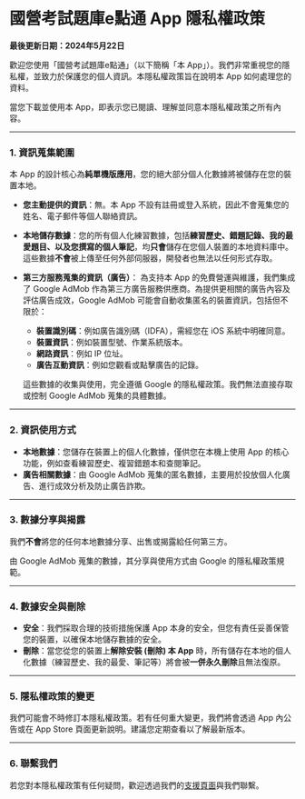 # 國營考試題庫e點通 App 隱私權政策

**最後更新日期：2024年5月22日**

歡迎您使用「國營考試題庫e點通」（以下簡稱「本 App」）。我們非常重視您的隱私權，並致力於保護您的個人資訊。本隱私權政策旨在說明本 App 如何處理您的資料。

當您下載並使用本 App，即表示您已閱讀、理解並同意本隱私權政策之所有內容。

---

### 1. 資訊蒐集範圍

本 App 的設計核心為**純單機版應用**，您的絕大部分個人化數據將被儲存在您的裝置本地。

*   **您主動提供的資訊**：無。本 App 不設有註冊或登入系統，因此不會蒐集您的姓名、電子郵件等個人聯絡資訊。

*   **本地儲存數據**：您的所有個人化練習數據，包括**練習歷史、錯題記錄、我的最愛題目、以及您撰寫的個人筆記**，均**只會**儲存在您個人裝置的本地資料庫中。這些數據**不會**被上傳至任何外部伺服器，開發者也無法以任何形式存取。

*   **第三方服務蒐集的資訊（廣告）**：
    為支持本 App 的免費營運與維護，我們集成了 Google AdMob 作為第三方廣告服務供應商。為提供更相關的廣告內容及評估廣告成效，Google AdMob 可能會自動收集匿名的裝置資訊，包括但不限於：
    *   **裝置識別碼**：例如廣告識別碼（IDFA），需經您在 iOS 系統中明確同意。
    *   **裝置資訊**：例如裝置型號、作業系統版本。
    *   **網路資訊**：例如 IP 位址。
    *   **廣告互動資訊**：例如您觀看或點擊廣告的記錄。

    這些數據的收集與使用，完全遵循 Google 的隱私權政策。我們無法直接存取或控制 Google AdMob 蒐集的具體數據。

---

### 2. 資訊使用方式

*   **本地數據**：您儲存在裝置上的個人化數據，僅供您在本機上使用 App 的核心功能，例如查看練習歷史、複習錯題本和查閱筆記。
*   **廣告相關數據**：由 Google AdMob 蒐集的匿名數據，主要用於投放個人化廣告、進行成效分析及防止廣告詐欺。

---

### 3. 數據分享與揭露

我們**不會**將您的任何本地數據分享、出售或揭露給任何第三方。

由 Google AdMob 蒐集的數據，其分享與使用方式由 Google 的隱私權政策規範。

---

### 4. 數據安全與刪除

*   **安全**：我們採取合理的技術措施保護 App 本身的安全，但您有責任妥善保管您的裝置，以確保本地儲存數據的安全。
*   **刪除**：當您從您的裝置上**解除安裝 (刪除) 本 App** 時，所有儲存在本地的個人化數據（練習歷史、我的最愛、筆記等）將會被**一併永久刪除**且無法復原。

---

### 5. 隱私權政策的變更

我們可能會不時修訂本隱私權政策。若有任何重大變更，我們將會透過 App 內公告或在 App Store 頁面更新說明。建議您定期查看以了解最新版本。

---

### 6. 聯繫我們

若您對本隱私權政策有任何疑問，歡迎透過我們的[支援頁面](https://github.com/你的用戶名/NationalExamApp-Support)與我們聯繫。

